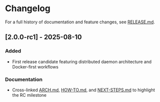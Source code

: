 # Changelog

For a full history of documentation and feature changes, see [RELEASE.md](RELEASE.md).

## [2.0.0-rc1] - 2025-08-10

### Added

- First release candidate featuring distributed daemon architecture and Docker-first workflows

### Documentation

- Cross-linked [ARCH.md](ARCH.md), [HOW-TO.md](HOW-TO.md), and [NEXT-STEPS.md](NEXT-STEPS.md) to highlight the RC milestone
